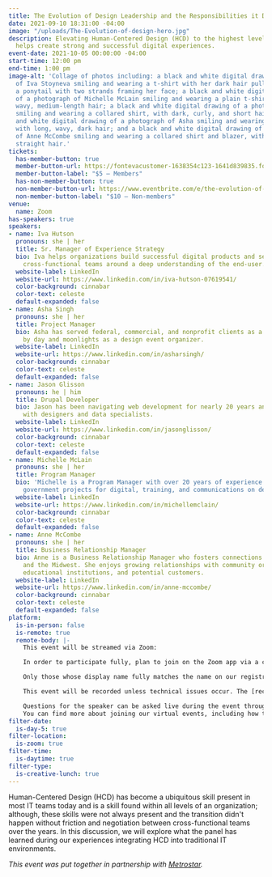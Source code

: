 ```yaml
---
title: The Evolution of Design Leadership and the Responsibilities it Demands
date: 2021-09-10 18:31:00 -04:00
image: "/uploads/The-Evolution-of-design-hero.jpg"
description: Elevating Human-Centered Design (HCD) to the highest levels of an organization
  helps create strong and successful digital experiences.
event-date: 2021-10-05 00:00:00 -04:00
start-time: 12:00 pm
end-time: 1:00 pm
image-alt: 'Collage of photos including: a black and white digital drawing of a photograph
  of Iva Stoyneva smiling and wearing a t-shirt with her dark hair pulled back into
  a ponytail with two strands framing her face; a black and white digital drawing
  of a photograph of Michelle McLain smiling and wearing a plain t-shirt, with light,
  wavy, medium-length hair; a black and white digital drawing of a photograph of Jason
  smiling and wearing a collared shirt, with dark, curly, and short hair; a black
  and white digital drawing of a photograph of Asha smiling and wearing a t-shirt
  with long, wavy, dark hair; and a black and white digital drawing of a photograph
  of Anne McCombe smiling and wearing a collared shirt and blazer, with chin-length
  straight hair.'
tickets:
  has-member-button: true
  member-button-url: https://fontevacustomer-1638354c123-1641d839835.force.com/services/oauth2/authorize?client_id=3MVG9nthuDc9owbcOq7_07W.HriOQQPWTbMkrpOla.ajDQlTHf4_uby_mhwylcX.mJBU2O2SppTiZMS0J_HJd&response_type=code&redirect_uri=https://ikit.aiga.org/ikit_national_util/ikit-national-util-sso-redirect/&state=https%3A%2F%2Fdc.aiga.org%2Fevent%2Fthe-evolution-of-design-leadership-and-the-responsibilities-it-demands%2F%3Fredirect_source%3Deventbrite_register
  member-button-label: "$5 — Members"
  has-non-member-button: true
  non-member-button-url: https://www.eventbrite.com/e/the-evolution-of-design-leadership-and-the-responsibilities-it-demands-tickets-170369965152
  non-member-button-label: "$10 — Non-members"
venue:
  name: Zoom
has-speakers: true
speakers:
- name: Iva Hutson
  pronouns: she | her
  title: Sr. Manager of Experience Strategy
  bio: Iva helps organizations build successful digital products and services by aligning
    cross-functional teams around a deep understanding of the end-user.
  website-label: LinkedIn
  website-url: https://www.linkedin.com/in/iva-hutson-07619541/
  color-background: cinnabar
  color-text: celeste
  default-expanded: false
- name: Asha Singh
  pronouns: she | her
  title: Project Manager
  bio: Asha has served federal, commercial, and nonprofit clients as a Project Manager
    by day and moonlights as a design event organizer.
  website-label: LinkedIn
  website-url: https://www.linkedin.com/in/asharsingh/
  color-background: cinnabar
  color-text: celeste
  default-expanded: false
- name: Jason Glisson
  pronouns: he | him
  title: Drupal Developer
  bio: Jason has been navigating web development for nearly 20 years and enjoys collaborating
    with designers and data specialists.
  website-label: LinkedIn
  website-url: https://www.linkedin.com/in/jasonglisson/
  color-background: cinnabar
  color-text: celeste
  default-expanded: false
- name: Michelle McLain
  pronouns: she | her
  title: Program Manager
  bio: 'Michelle is a Program Manager with over 20 years of experience managing federal
    government projects for digital, training, and communications on design and development. '
  website-label: LinkedIn
  website-url: https://www.linkedin.com/in/michellemclain/
  color-background: cinnabar
  color-text: celeste
  default-expanded: false
- name: Anne McCombe
  pronouns: she | her
  title: Business Relationship Manager
  bio: Anne is a Business Relationship Manager who fosters connections between MetroStar
    and the Midwest. She enjoys growing relationships with community organizations,
    educational institutions, and potential customers.
  website-label: LinkedIn
  website-url: https://www.linkedin.com/in/anne-mccombe/
  color-background: cinnabar
  color-text: celeste
  default-expanded: false
platform:
  is-in-person: false
  is-remote: true
  remote-body: |-
    This event will be streamed via Zoom:

    In order to participate fully, plan to join on the Zoom app via a computer, tablet, or mobile device with enough bandwidth to support viewing video.

    Only those whose display name fully matches the name on our registration list will be admitted from the waiting room, in order to ensure only those who have registered for the event are able to attend — and to create space for intimate conversations.

    This event will be recorded unless technical issues occur. The [recordings will be shared in the AIGA DC recordings archive](https://dc.aiga.org/introducing-the-aiga-dc-event-recordings-archive/) for AIGA members to rewatch or catch up on at a later date. <i>(You can [register for a membership](https://dc.aiga.org/membership/membership-rates/) on our website for just $50 for a year.)</i>

    Questions for the speaker can be asked live during the event through the chat.
    You can find more about joining our virtual events, including how to connect, directions to troubleshoot, and information about our refund policy in our [FAQs](https://dcdesignweek.org/faqs/).
filter-date:
  is-day-5: true
filter-location:
  is-zoom: true
filter-time:
  is-daytime: true
filter-type:
  is-creative-lunch: true
---
```


Human-Centered Design (HCD) has become a ubiquitous skill present in most IT teams today and is a skill found within all levels of an organization; although, these skills were not always present and the transition didn't happen without friction and negotiation between cross-functional teams over the years. In this discussion, we will explore what the panel has learned during our experiences integrating HCD into traditional IT environments.


*This event was put together in partnership with [Metrostar](https://www.metrostar.com/).*
